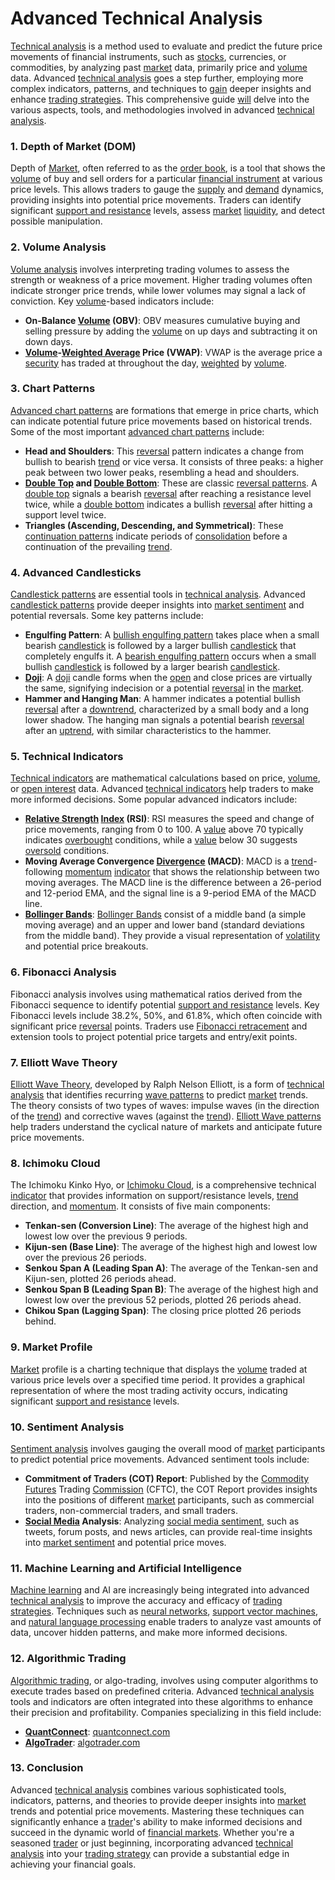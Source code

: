 # Advanced Technical Analysis

[Technical analysis](../t/technical_analysis.md) is a method used to evaluate and predict the future price movements of financial instruments, such as [stocks](../s/stock.md), currencies, or commodities, by analyzing past [market](../m/market.md) data, primarily price and [volume](../v/volume.md) data. Advanced [technical analysis](../t/technical_analysis.md) goes a step further, employing more complex indicators, patterns, and techniques to [gain](../g/gain.md) deeper insights and enhance [trading strategies](../t/trading_strategies.md). This comprehensive guide [will](../w/will.md) delve into the various aspects, tools, and methodologies involved in advanced [technical analysis](../t/technical_analysis.md).

### 1. Depth of Market (DOM)

Depth of [Market](../m/market.md), often referred to as the [order book](../o/order_book.md), is a tool that shows the [volume](../v/volume.md) of buy and sell orders for a particular [financial instrument](../f/financial_instrument.md) at various price levels. This allows traders to gauge the [supply](../s/supply.md) and [demand](../d/demand.md) dynamics, providing insights into potential price movements. Traders can identify significant [support and resistance](../s/support_and_resistance.md) levels, assess [market](../m/market.md) [liquidity](../l/liquidity.md), and detect possible manipulation.

### 2. Volume Analysis

[Volume analysis](../v/volume_analysis.md) involves interpreting trading volumes to assess the strength or weakness of a price movement. Higher trading volumes often indicate stronger price trends, while lower volumes may signal a lack of conviction. Key [volume](../v/volume.md)-based indicators include:

- **On-Balance [Volume](../v/volume.md) (OBV)**: OBV measures cumulative buying and selling pressure by adding the [volume](../v/volume.md) on up days and subtracting it on down days.
- **[Volume](../v/volume.md)-[Weighted Average](../w/weighted_average.md) Price (VWAP)**: VWAP is the average price a [security](../s/security.md) has traded at throughout the day, [weighted](../w/weighted.md) by [volume](../v/volume.md).

### 3. Chart Patterns

[Advanced chart patterns](../a/advanced_chart_patterns.md) are formations that emerge in price charts, which can indicate potential future price movements based on historical trends. Some of the most important [advanced chart patterns](../a/advanced_chart_patterns.md) include:

- **Head and Shoulders**: This [reversal](../r/reversal.md) pattern indicates a change from bullish to bearish [trend](../t/trend.md) or vice versa. It consists of three peaks: a higher peak between two lower peaks, resembling a head and shoulders.
- **[Double Top](../d/double_top.md) and [Double Bottom](../d/double_bottom.md)**: These are classic [reversal patterns](../r/reversal_patterns.md). A [double top](../d/double_top.md) signals a bearish [reversal](../r/reversal.md) after reaching a resistance level twice, while a [double bottom](../d/double_bottom.md) indicates a bullish [reversal](../r/reversal.md) after hitting a support level twice.
- **Triangles (Ascending, Descending, and Symmetrical)**: These [continuation patterns](../c/continuation_patterns.md) indicate periods of [consolidation](../c/consolidation.md) before a continuation of the prevailing [trend](../t/trend.md).

### 4. Advanced Candlesticks

[Candlestick patterns](../c/candlestick_patterns.md) are essential tools in [technical analysis](../t/technical_analysis.md). Advanced [candlestick patterns](../c/candlestick_patterns.md) provide deeper insights into [market sentiment](../m/market_sentiment.md) and potential reversals. Some key patterns include:

- **Engulfing Pattern**: A [bullish engulfing pattern](../b/bullish_engulfing_pattern.md) takes place when a small bearish [candlestick](../c/candlestick.md) is followed by a larger bullish [candlestick](../c/candlestick.md) that completely engulfs it. A [bearish engulfing pattern](../b/bearish_engulfing_pattern.md) occurs when a small bullish [candlestick](../c/candlestick.md) is followed by a larger bearish [candlestick](../c/candlestick.md).
- **[Doji](../d/doji.md)**: A [doji](../d/doji.md) candle forms when the [open](../o/open.md) and close prices are virtually the same, signifying indecision or a potential [reversal](../r/reversal.md) in the [market](../m/market.md).
- **Hammer and Hanging Man**: A hammer indicates a potential bullish [reversal](../r/reversal.md) after a [downtrend](../d/downtrend.md), characterized by a small body and a long lower shadow. The hanging man signals a potential bearish [reversal](../r/reversal.md) after an [uptrend](../u/uptrend.md), with similar characteristics to the hammer.

### 5. Technical Indicators

[Technical indicators](../t/technical_indicators.md) are mathematical calculations based on price, [volume](../v/volume.md), or [open interest](../o/open_interest.md) data. Advanced [technical indicators](../t/technical_indicators.md) help traders to make more informed decisions. Some popular advanced indicators include:

- **[Relative Strength](../r/relative_strength.md) [Index](../i/index_instrument.md) (RSI)**: RSI measures the speed and change of price movements, ranging from 0 to 100. A [value](../v/value.md) above 70 typically indicates [overbought](../o/overbought.md) conditions, while a [value](../v/value.md) below 30 suggests [oversold](../o/oversold.md) conditions.
- **Moving Average Convergence [Divergence](../d/divergence.md) (MACD)**: MACD is a [trend](../t/trend.md)-following [momentum](../m/momentum.md) [indicator](../i/indicator.md) that shows the relationship between two moving averages. The MACD line is the difference between a 26-period and 12-period EMA, and the signal line is a 9-period EMA of the MACD line.
- **[Bollinger Bands](../b/bollinger_bands.md)**: [Bollinger Bands](../b/bollinger_bands.md) consist of a middle band (a simple moving average) and an upper and lower band (standard deviations from the middle band). They provide a visual representation of [volatility](../v/volatility.md) and potential price breakouts.

### 6. Fibonacci Analysis

Fibonacci analysis involves using mathematical ratios derived from the Fibonacci sequence to identify potential [support and resistance](../s/support_and_resistance.md) levels. Key Fibonacci levels include 38.2%, 50%, and 61.8%, which often coincide with significant price [reversal](../r/reversal.md) points. Traders use [Fibonacci retracement](../f/fibonacci_retracement.md) and extension tools to project potential price targets and entry/exit points.

### 7. Elliott Wave Theory

[Elliott Wave Theory](../e/elliott_wave_theory.md), developed by Ralph Nelson Elliott, is a form of [technical analysis](../t/technical_analysis.md) that identifies recurring [wave patterns](../w/wave_patterns_in_trading.md) to predict [market](../m/market.md) trends. The theory consists of two types of waves: impulse waves (in the direction of the [trend](../t/trend.md)) and corrective waves (against the [trend](../t/trend.md)). [Elliott Wave patterns](../e/elliott_wave_patterns.md) help traders understand the cyclical nature of markets and anticipate future price movements.

### 8. Ichimoku Cloud

The Ichimoku Kinko Hyo, or [Ichimoku Cloud](../i/ichimoku_cloud.md), is a comprehensive technical [indicator](../i/indicator.md) that provides information on support/resistance levels, [trend](../t/trend.md) direction, and [momentum](../m/momentum.md). It consists of five main components:

- **Tenkan-sen (Conversion Line)**: The average of the highest high and lowest low over the previous 9 periods.
- **Kijun-sen (Base Line)**: The average of the highest high and lowest low over the previous 26 periods.
- **Senkou Span A (Leading Span A)**: The average of the Tenkan-sen and Kijun-sen, plotted 26 periods ahead.
- **Senkou Span B (Leading Span B)**: The average of the highest high and lowest low over the previous 52 periods, plotted 26 periods ahead.
- **Chikou Span (Lagging Span)**: The closing price plotted 26 periods behind.

### 9. Market Profile

[Market](../m/market.md) profile is a charting technique that displays the [volume](../v/volume.md) traded at various price levels over a specified time period. It provides a graphical representation of where the most trading activity occurs, indicating significant [support and resistance](../s/support_and_resistance.md) levels.

### 10. Sentiment Analysis

[Sentiment analysis](../s/sentiment_analysis.md) involves gauging the overall mood of [market](../m/market.md) participants to predict potential price movements. Advanced sentiment tools include:

- **Commitment of Traders (COT) Report**: Published by the [Commodity Futures](../c/commodity_futures.md) Trading [Commission](../c/commission.md) (CFTC), the COT Report provides insights into the positions of different [market](../m/market.md) participants, such as commercial traders, non-commercial traders, and small traders.
- **[Social Media](../s/social_media.md) Analysis**: Analyzing [social media sentiment](../s/social_media_sentiment.md), such as tweets, forum posts, and news articles, can provide real-time insights into [market sentiment](../m/market_sentiment.md) and potential price moves.

### 11. Machine Learning and Artificial Intelligence

[Machine learning](../m/machine_learning.md) and AI are increasingly being integrated into advanced [technical analysis](../t/technical_analysis.md) to improve the accuracy and efficacy of [trading strategies](../t/trading_strategies.md). Techniques such as [neural networks](../n/neural_networks_in_trading.md), [support vector machines](../s/support_vector_machines_in_trading.md), and [natural language processing](../n/natural_language_processing_(nlp)_in_trading.md) enable traders to analyze vast amounts of data, uncover hidden patterns, and make more informed decisions.

### 12. Algorithmic Trading

[Algorithmic trading](../a/algorithmic_trading.md), or algo-trading, involves using computer algorithms to execute trades based on predefined criteria. Advanced [technical analysis](../t/technical_analysis.md) tools and indicators are often integrated into these algorithms to enhance their precision and profitability. Companies specializing in this field include:

- **[QuantConnect](../q/quantconnect.md)**: [quantconnect.com](https://www.quantconnect.com/)
- **[AlgoTrader](../a/algotrader.md)**: [algotrader.com](https://www.algotrader.com/)

### 13. Conclusion

Advanced [technical analysis](../t/technical_analysis.md) combines various sophisticated tools, indicators, patterns, and theories to provide deeper insights into [market](../m/market.md) trends and potential price movements. Mastering these techniques can significantly enhance a [trader](../t/trader.md)'s ability to make informed decisions and succeed in the dynamic world of [financial markets](../f/financial_market.md). Whether you're a seasoned [trader](../t/trader.md) or just beginning, incorporating advanced [technical analysis](../t/technical_analysis.md) into your [trading strategy](../t/trading_strategy.md) can provide a substantial edge in achieving your financial goals.